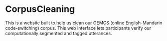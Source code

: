 # CorpusCleaning
This is a website built to help us clean our OEMCS (online English-Mandarin code-switching) corpus. This web interface lets participants verify our computationally segmented and tagged utterances.
